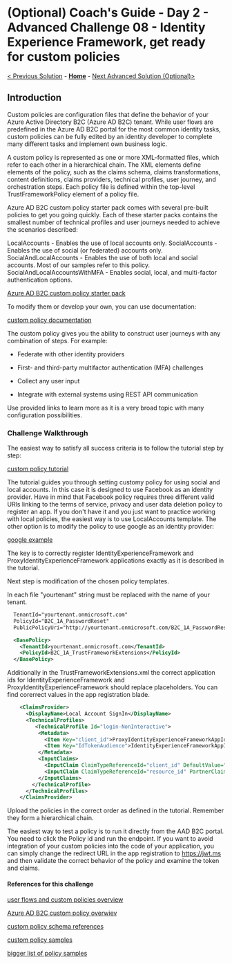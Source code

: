 # (Optional) Coach's Guide - Day 2 - Advanced Challenge 08 - Identity Experience Framework, get ready for custom policies

 [< Previous Solution](./Solution_D2_07.md) - **[Home](./README.md)** - [Next Advanced Solution (Optional)>](./Solution_D2_09.md)
 
## Introduction

Custom policies are configuration files that define the behavior of your Azure Active Directory B2C (Azure AD B2C) tenant. While user flows are predefined in the Azure AD B2C portal for the most common identity tasks, custom policies can be fully edited by an identity developer to complete many different tasks and implement own business logic.

A custom policy is represented as one or more XML-formatted files, which refer to each other in a hierarchical chain. The XML elements define elements of the policy, such as the claims schema, claims transformations, content definitions, claims providers, technical profiles, user journey, and orchestration steps. Each policy file is defined within the top-level TrustFrameworkPolicy element of a policy file.

Azure AD B2C custom policy starter pack comes with several pre-built policies to get you going quickly. Each of these starter packs contains the smallest number of technical profiles and user journeys needed to achieve the scenarios described:

LocalAccounts - Enables the use of local accounts only.
SocialAccounts - Enables the use of social (or federated) accounts only.
SocialAndLocalAccounts - Enables the use of both local and social accounts. Most of our samples refer to this policy.
SocialAndLocalAccountsWithMFA - Enables social, local, and multi-factor authentication options.

[Azure AD B2C custom policy starter pack](https://github.com/Azure-Samples/active-directory-b2c-custom-policy-starterpack)

To modify them or develop your own, you can use documentation:

[custom policy documentation](https://learn.microsoft.com/en-us/azure/active-directory-b2c/trustframeworkpolicy)

The custom policy gives you the ability to construct user journeys with any combination of steps. For example:

* Federate with other identity providers

* First- and third-party multifactor authentication (MFA) challenges

* Collect any user input

* Integrate with external systems using REST API communication

Use provided links to learn more as it is a very broad topic with many configuration possibilities. 

### Challenge Walkthrough

The easiest way to satisfy all success criteria is to follow the tutorial step by step:

[custom policy tutorial](https://learn.microsoft.com/en-us/azure/active-directory-b2c/tutorial-create-user-flows?pivots=b2c-custom-policy)

The tutorial guides you through setting customy policy for using social and local accounts. In this case it is designed to use Facebook as an identity provider. 
Have in mind that Facebook policy requires three different valid URls linking to the terms of service, privacy and user data deletion policy to register an app. 
If you don't have it and you just want to practice working with local policies, the easiest way is to use LocalAccounts template. 
The other option is to modify the policy to use google as an identity provider: 

[google example](https://learn.microsoft.com/en-us/azure/active-directory-b2c/identity-provider-google?pivots=b2c-custom-policy)

The key is to correctly register IdentityExperienceFramework and ProxyIdentityExperienceFramework applications exactly as it is described in the tutorial. 

Next step is modification of the chosen policy templates. 

In each file "yourtenant" string must be replaced with the name of your tenant.

```xml
  TenantId="yourtenant.onmicrosoft.com"
  PolicyId="B2C_1A_PasswordReset"
  PublicPolicyUri="http://yourtenant.onmicrosoft.com/B2C_1A_PasswordReset">

  <BasePolicy>
    <TenantId>yourtenant.onmicrosoft.com</TenantId>
    <PolicyId>B2C_1A_TrustFrameworkExtensions</PolicyId>
  </BasePolicy>
```

Additionally in the TrustFrameworkExtensions.xml the correct application ids for IdentityExperienceFramework and ProxyIdentityExperienceFramework should replace placeholders. You can find corerrect values in the app registration blade. 

```xml
    <ClaimsProvider>
      <DisplayName>Local Account SignIn</DisplayName>
      <TechnicalProfiles>
         <TechnicalProfile Id="login-NonInteractive">
          <Metadata>
            <Item Key="client_id">ProxyIdentityExperienceFrameworkAppId</Item>
            <Item Key="IdTokenAudience">IdentityExperienceFrameworkAppId</Item>
          </Metadata>
          <InputClaims>
            <InputClaim ClaimTypeReferenceId="client_id" DefaultValue="ProxyIdentityExperienceFrameworkAppId" />
            <InputClaim ClaimTypeReferenceId="resource_id" PartnerClaimType="resource" DefaultValue="IdentityExperienceFrameworkAppId" />
          </InputClaims>
        </TechnicalProfile>
      </TechnicalProfiles>
    </ClaimsProvider>
```

Upload the policies in the correct order as defined in the tutorial. Remember they form a hierarchical chain.

The easiest way to test a policy is to run it directly from the AAD B2C portal. You need to click the Policy id and run the endpoint.  If you want to avoid integration of your custom policies into the code of your application, you can simply change the redirect URL in the app registration to https://jwt.ms and then validate the correct behavior of the policy and examine the token and claims. 


#### References for this challenge

 [user flows and custom policies overview](https://learn.microsoft.com/en-us/azure/active-directory-b2c/user-flow-overview)
 
 [Azure AD B2C custom policy overwiev](https://learn.microsoft.com/en-us/azure/active-directory-b2c/custom-policy-overview)
 
 [custom policy schema references](https://learn.microsoft.com/en-us/azure/active-directory-b2c/trustframeworkpolicy)
 
 [custom policy samples](https://github.com/Azure-Samples/active-directory-b2c-custom-policy-starterpack)
 
 [bigger list of policy samples](https://github.com/azure-ad-b2c/samples)
 
 
